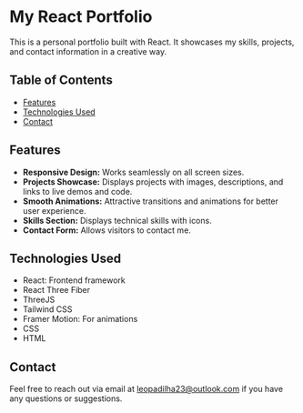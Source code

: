 <h1>My React Portfolio</h1>
<p>This is a personal portfolio built with React. It showcases my skills, projects, and contact information in a creative way.</p>

<h2>Table of Contents</h2>
<ul>
  <li><a href="#features">Features</a></li>
  <li><a href="#technologies-used">Technologies Used</a></li>
  <li><a href="#contact">Contact</a></li>
</ul>

<h2 id="features">Features</h2>
<ul>
  <li><strong>Responsive Design:</strong> Works seamlessly on all screen sizes.</li>
  <li><strong>Projects Showcase:</strong> Displays projects with images, descriptions, and links to live demos and code.</li>
  <li><strong>Smooth Animations:</strong> Attractive transitions and animations for better user experience.</li>
  <li><strong>Skills Section:</strong> Displays technical skills with icons.</li>
  <li><strong>Contact Form:</strong> Allows visitors to contact me.</li>
</ul>

<h2 id="technologies-used">Technologies Used</h2>
<ul>
  <li>React: Frontend framework</li>
  <li>React Three Fiber</li>
  <li>ThreeJS</li>
  <li>Tailwind CSS</li>
  <li>Framer Motion: For animations</li>
  <li>CSS</li>
  <li>HTML</li>
</ul>

<h2 id="contact">Contact</h2>
<p>Feel free to reach out via email at <a href="mailto:leopadilha23@outlook.com">leopadilha23@outlook.com</a> if you have any questions or suggestions.</p>

